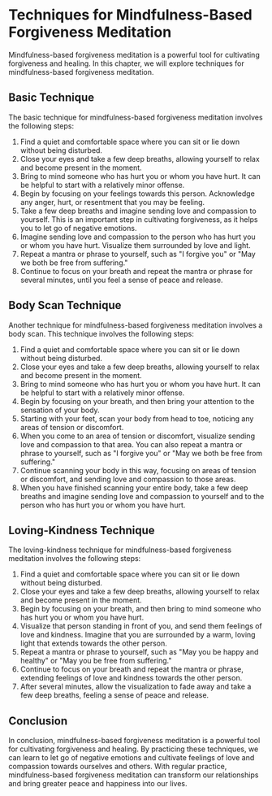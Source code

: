 Techniques for Mindfulness-Based Forgiveness Meditation
============================================================================================================

Mindfulness-based forgiveness meditation is a powerful tool for cultivating forgiveness and healing. In this chapter, we will explore techniques for mindfulness-based forgiveness meditation.

Basic Technique
---------------

The basic technique for mindfulness-based forgiveness meditation involves the following steps:

1. Find a quiet and comfortable space where you can sit or lie down without being disturbed.
2. Close your eyes and take a few deep breaths, allowing yourself to relax and become present in the moment.
3. Bring to mind someone who has hurt you or whom you have hurt. It can be helpful to start with a relatively minor offense.
4. Begin by focusing on your feelings towards this person. Acknowledge any anger, hurt, or resentment that you may be feeling.
5. Take a few deep breaths and imagine sending love and compassion to yourself. This is an important step in cultivating forgiveness, as it helps you to let go of negative emotions.
6. Imagine sending love and compassion to the person who has hurt you or whom you have hurt. Visualize them surrounded by love and light.
7. Repeat a mantra or phrase to yourself, such as "I forgive you" or "May we both be free from suffering."
8. Continue to focus on your breath and repeat the mantra or phrase for several minutes, until you feel a sense of peace and release.

Body Scan Technique
-------------------

Another technique for mindfulness-based forgiveness meditation involves a body scan. This technique involves the following steps:

1. Find a quiet and comfortable space where you can sit or lie down without being disturbed.
2. Close your eyes and take a few deep breaths, allowing yourself to relax and become present in the moment.
3. Bring to mind someone who has hurt you or whom you have hurt. It can be helpful to start with a relatively minor offense.
4. Begin by focusing on your breath, and then bring your attention to the sensation of your body.
5. Starting with your feet, scan your body from head to toe, noticing any areas of tension or discomfort.
6. When you come to an area of tension or discomfort, visualize sending love and compassion to that area. You can also repeat a mantra or phrase to yourself, such as "I forgive you" or "May we both be free from suffering."
7. Continue scanning your body in this way, focusing on areas of tension or discomfort, and sending love and compassion to those areas.
8. When you have finished scanning your entire body, take a few deep breaths and imagine sending love and compassion to yourself and to the person who has hurt you or whom you have hurt.

Loving-Kindness Technique
-------------------------

The loving-kindness technique for mindfulness-based forgiveness meditation involves the following steps:

1. Find a quiet and comfortable space where you can sit or lie down without being disturbed.
2. Close your eyes and take a few deep breaths, allowing yourself to relax and become present in the moment.
3. Begin by focusing on your breath, and then bring to mind someone who has hurt you or whom you have hurt.
4. Visualize that person standing in front of you, and send them feelings of love and kindness. Imagine that you are surrounded by a warm, loving light that extends towards the other person.
5. Repeat a mantra or phrase to yourself, such as "May you be happy and healthy" or "May you be free from suffering."
6. Continue to focus on your breath and repeat the mantra or phrase, extending feelings of love and kindness towards the other person.
7. After several minutes, allow the visualization to fade away and take a few deep breaths, feeling a sense of peace and release.

Conclusion
----------

In conclusion, mindfulness-based forgiveness meditation is a powerful tool for cultivating forgiveness and healing. By practicing these techniques, we can learn to let go of negative emotions and cultivate feelings of love and compassion towards ourselves and others. With regular practice, mindfulness-based forgiveness meditation can transform our relationships and bring greater peace and happiness into our lives.
